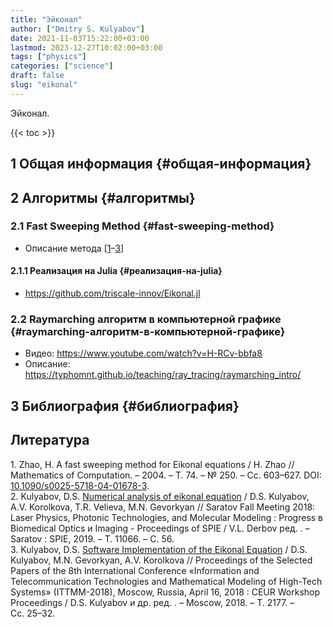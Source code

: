 ```yaml
---
title: "Эйконал"
author: ["Dmitry S. Kulyabov"]
date: 2021-11-03T15:22:00+03:00
lastmod: 2023-12-27T10:02:00+03:00
tags: ["physics"]
categories: ["science"]
draft: false
slug: "eikonal"
---
```


Эйконал.

<!--more-->

{{< toc >}}


## <span class="section-num">1</span> Общая информация {#общая-информация}


## <span class="section-num">2</span> Алгоритмы {#алгоритмы}


### <span class="section-num">2.1</span> Fast Sweeping Method {#fast-sweeping-method}

-   Описание метода [<a href="#citeproc_bib_item_1">1</a>–<a href="#citeproc_bib_item_3">3</a>]


#### <span class="section-num">2.1.1</span> Реализация на Julia {#реализация-на-julia}

-   <https://github.com/triscale-innov/Eikonal.jl>


### <span class="section-num">2.2</span> Raymarching алгоритм в компьютерной графике {#raymarching-алгоритм-в-компьютерной-графике}

-   Видео: <https://www.youtube.com/watch?v=H-RCv-bbfa8>
-   Описание: <https://typhomnt.github.io/teaching/ray_tracing/raymarching_intro/>


## <span class="section-num">3</span> Библиография {#библиография}

## Литература

<div class="csl-bib-body">
  <div class="csl-entry"><a id="citeproc_bib_item_1"></a>1.	Zhao, H. A fast sweeping method for Eikonal equations / H. Zhao // Mathematics of Computation. – 2004. – Т. 74. – № 250. – Сс. 603–627. DOI: <a href="https://doi.org/10.1090/s0025-5718-04-01678-3">10.1090/s0025-5718-04-01678-3</a>.</div>
  <div class="csl-entry"><a id="citeproc_bib_item_2"></a>2.	Kulyabov, D.S. <a href="https://doi.org/10.1117/12.2525142">Numerical analysis of eikonal equation</a> / D.S. Kulyabov, A.V. Korolkova, T.R. Velieva, M.N. Gevorkyan // Saratov Fall Meeting 2018: Laser Physics, Photonic Technologies, and Molecular Modeling : Progress в Biomedical Optics и Imaging - Proceedings of SPIE / V.L. Derbov ред. . – Saratov : SPIE, 2019. – Т. 11066. – С. 56.</div>
  <div class="csl-entry"><a id="citeproc_bib_item_3"></a>3.	Kulyabov, D.S. <a href="http://ceur-ws.org/Vol-2177/paper-04-e001.pdf">Software Implementation of the Eikonal Equation</a> / D.S. Kulyabov, M.N. Gevorkyan, A.V. Korolkova // Proceedings of the Selected Papers of the 8th International Conference «Information and Telecommunication Technologies and Mathematical Modeling of High-Tech Systems» (ITTMM-2018), Moscow, Russia, April 16, 2018 : CEUR Workshop Proceedings / D.S. Kulyabov и др. ред. . – Moscow, 2018. – Т. 2177. – Сс. 25–32.</div>
</div>
